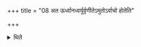 +++
title = "08 अत ऊर्ध्वानध्वर्युर्वृणीतेऽमुतोऽर्वाचो होतेति"

+++

<details><summary>थिते</summary>

अत ऊर्ध्वानध्वर्युर्वृणीतेऽमुतोऽर्वाचो होतेति विज्ञायते ८
</details>
